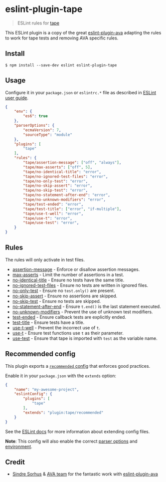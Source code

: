 # eslint-plugin-tape

> ESLint rules for [tape](https://github.com/substack/tape)

This ESLint plugin is a copy of the great [eslint-plugin-ava](https://github.com/sindresorhus/eslint-plugin-ava) adapting the rules to work for tape tests and removing AVA specific rules.

## Install

```
$ npm install --save-dev eslint eslint-plugin-tape
```


## Usage

Configure it in your `package.json` or `eslintrc.*` file as described in [ESLint user guide](http://eslint.org/docs/user-guide/configuring).

```json
{
	"env": {
		"es6": true
	},
	"parserOptions": {
		"ecmaVersion": 7,
		"sourceType": "module"
	},
	"plugins": [
		"tape"
	],
	"rules": {
		"tape/assertion-message": ["off", "always"],
		"tape/max-asserts": ["off", 5],
		"tape/no-identical-title": "error",
		"tape/no-ignored-test-files": "error",
		"tape/no-only-test": "error",
		"tape/no-skip-assert": "error",
		"tape/no-skip-test": "error",
		"tape/no-statement-after-end": "error",
		"tape/no-unknown-modifiers": "error",
		"tape/test-ended": "error",
		"tape/test-title": ["error", "if-multiple"],
		"tape/use-t-well": "error",
		"tape/use-t": "error",
		"tape/use-test": "error",
	}
}
```


## Rules

The rules will only activate in test files.

- [assertion-message](docs/rules/assertion-message.md) - Enforce or disallow assertion messages.
- [max-asserts](docs/rules/max-asserts.md) - Limit the number of assertions in a test.
- [no-identical-title](docs/rules/no-identical-title.md) - Ensure no tests have the same title.
- [no-ignored-test-files](docs/rules/no-ignored-test-files.md) - Ensure no tests are written in ignored files.
- [no-only-test](docs/rules/no-only-test.md) - Ensure no `test.only()` are present.
- [no-skip-assert](docs/rules/no-skip-assert.md) - Ensure no assertions are skipped.
- [no-skip-test](docs/rules/no-skip-test.md) - Ensure no tests are skipped.
- [no-statement-after-end](docs/rules/no-statement-after-end.md) - Ensure `t.end()` is the last statement executed.
- [no-unknown-modifiers](docs/rules/no-unknown-modifiers.md) - Prevent the use of unknown test modifiers.
- [test-ended](docs/rules/test-ended.md) - Ensure callback tests are explicitly ended.
- [test-title](docs/rules/test-title.md) - Ensure tests have a title.
- [use-t-well](docs/rules/use-t-well.md) - Prevent the incorrect use of `t`.
- [use-t](docs/rules/use-t.md) - Ensure test functions use `t` as their parameter.
- [use-test](docs/rules/use-test.md) - Ensure that tape is imported with `test` as the variable name.


## Recommended config

This plugin exports a [`recommended` config](index.js) that enforces good practices.

Enable it in your `package.json` with the `extends` option:

```json
{
	"name": "my-awesome-project",
	"eslintConfig": {
		"plugins": [
			"tape"
		],
		"extends": "plugin:tape/recommended"
	}
}
```

See the [ESLint docs](http://eslint.org/docs/user-guide/configuring#extending-configuration-files) for more information about extending config files.

**Note**: This config will also enable the correct [parser options](http://eslint.org/docs/user-guide/configuring#specifying-parser-options) and [environment](http://eslint.org/docs/user-guide/configuring#specifying-environments).


## Credit

- [Sindre Sorhus](https://sindresorhus.com) & [AVA team](https://github.com/sindresorhus/ava#team) for the fantastic work with [eslint-plugin-ava](https://github.com/sindresorhus/eslint-plugin-ava)
